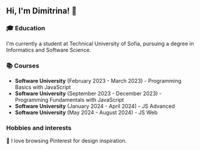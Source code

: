 ## Hi, I'm Dimitrina! 👋

### 🎓 Education
I'm currently a student at Technical University of Sofia, pursuing a degree in Informatics and Software Science.

### 📚 Courses
- **Software University** (February 2023 - March 2023) - Programming Basics with JavaScript 
- **Software University** (September 2023 - December 2023) - Programming Fundamentals with JavaScript 
- **Software University** (January 2024 - April 2024) - JS Advanced 
- **Software University** (May 2024 - August 2024) - JS Web 

### Hobbies and interests
📌 I love browsing Pinterest for design inspiration.




